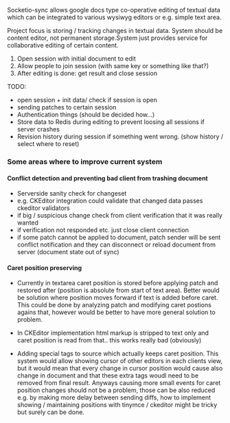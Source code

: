Socketio-sync allows google docs type co-operative editing of textual data 
which can be integrated to various wysiwyg editors or e.g. simple text area.

Project focus is storing / tracking changes in textual data. System should be
content editor, not permanent storage.System just provides service for 
collaborative editing of certain content.

1. Open session with initial document to edit 
2. Allow people to join session (with same key or something like that?)
3. After editing is done: get result and close session
 
TODO:
* open session + init data/ check if session is open
* sending patches to certain session
* Authentication things (should be decided how...)
* Store data to Redis during editing to prevent loosing 
  all sessions if server crashes
* Revision history during session if something went wrong. 
  (show history / select where to reset)

### Some areas where to improve current system

#### Conflict detection and preventing bad client from trashing document

* Serverside sanity check for changeset
* e.g. CKEditor integration could validate that changed data passes ckeditor 
  validators
* if big / suspicious change check from client verification that it was really
  wanted
* if verification not responded etc. just close client connection
* if some patch cannot be applied to document, patch sender will be sent
  conflict notification and they can disconnect or reload document from server
  (document state out of sync)

#### Caret position preserving

* Currently in textarea caret position is stored before applying patch and 
  restored after (position is absolute from start of text area). Better would 
  be solution where position moves forward if text is added before caret. This 
  could be done by analyzing patch and modifying caret postions agains that, 
  however would be better to have more general solution to problem.

* In CKEditor implementation html markup is stripped to text only and caret 
  position is read from that.. this works really bad (obviously)

* Adding special tags to source which actually keeps caret position. This 
  system would allow showing cursor of other editors in each clients view, 
  but it would mean that every change in cursor position would cause also 
  change in document and that these extra tags woudl need to be removed from 
  final result. Anyways causing more small events for caret position changes 
  should not be a problem, those can be also reduced e.g. by making more 
  delay between sending diffs, how to implement showing / maintaining 
  positions with tinymce / ckeditor might be tricky but surely can be done.
